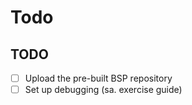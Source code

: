 # Todo

## TODO
- [ ] Upload the pre-built BSP repository
- [ ] Set up debugging (sa. exercise guide)

